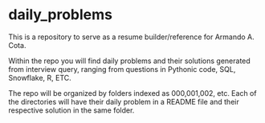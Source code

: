 # daily_problems
This is a repository to serve as a resume builder/reference for Armando A. Cota.

Within the repo you will find daily problems and their solutions generated from interview query, ranging from questions in Pythonic code, SQL, Snowflake, R, ETC.
 
The repo will be organized by folders indexed as 000,001,002, etc. Each of the directories will have their daily problem in a README file and their respective solution in the same folder. 